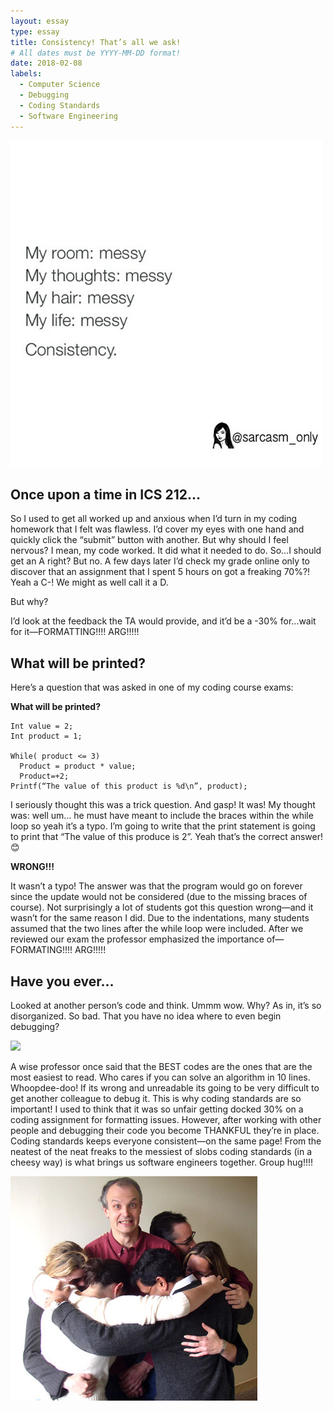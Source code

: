 ```yaml
---
layout: essay
type: essay
title: Consistency! That’s all we ask!
# All dates must be YYYY-MM-DD format!
date: 2018-02-08
labels:
  - Computer Science
  - Debugging
  - Coding Standards
  - Software Engineering
---
```





<img class="ui small centered image" src="../images/E4mess1.png">

## Once upon a time in ICS 212…
So I used to get all worked up and anxious when I’d turn in my coding homework that I felt was flawless. I’d cover my eyes with one hand and quickly click the “submit” button with another. But why should I feel nervous? I mean, my code worked. It did what it needed to do. So…I should get an A right? But no. A few days later I’d check my grade online only to discover that an assignment that I spent 5 hours on got a freaking 70%?! Yeah a C-! We might as well call it a D. 

But why? 

I’d look at the feedback the TA would provide, and it’d be a -30% for…wait for it—FORMATTING!!!! ARG!!!!!

## What will be printed?
Here’s a question that was asked in one of my coding course exams:

**What will be printed?**
```
Int value = 2;
Int product = 1;

While( product <= 3)
  Product = product * value;
  Product=+2;
Printf(“The value of this product is %d\n”, product);
```
I seriously thought this was a trick question. And gasp! It was! My thought was: well um… he must have meant to include the braces within the while loop so yeah it’s a typo. I’m going to write that the print statement is going to print that “The value of this produce is 2”. Yeah that’s the correct answer! 😊

**WRONG!!!** 

It wasn’t a typo! The answer was that the program would go on forever since the update would not be considered (due to the missing braces of course). Not surprisingly a lot of students got this question wrong—and it wasn’t for the same reason I did. Due to the indentations, many students assumed that the two lines after the while loop were included. After we reviewed our exam the professor emphasized the importance of—FORMATING!!!! ARG!!!!!

## Have you ever…
Looked at another person’s code and think. Ummm wow. Why? As in, it’s so disorganized. So bad. That you have no idea where to even begin debugging? 

<img class="ui small centered image" src="../images/E4messCode.png">

A wise professor once said that the BEST codes are the ones that are the most easiest to read. Who cares if you can solve an algorithm in 10 lines. Whoopdee-doo! If its wrong and unreadable its going to be very difficult to get another colleague to debug it. This is why coding standards are so important! I used to think that it was so unfair getting docked 30% on a coding assignment for formatting issues. However, after working with other people and debugging their code you become THANKFUL they’re in place. Coding standards keeps everyone consistent—on the same page! From the neatest of the neat freaks to the messiest of slobs coding standards (in a cheesy way) is what brings us software engineers together. Group hug!!!!

<img class="ui small centered image" src="../images/groupHug.jpg">





